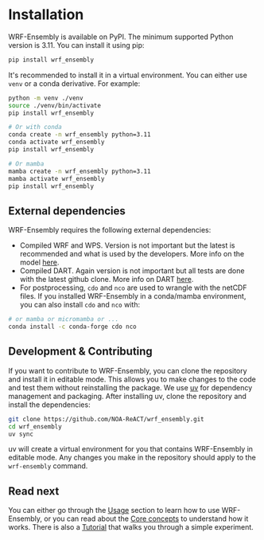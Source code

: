 # Installation

WRF-Ensembly is available on PyPI. The minimum supported Python version is 3.11. You can install it using pip:

```bash
pip install wrf_ensembly
```

It's recommended to install it in a virtual environment. You can either use `venv` or a conda derivative. For example:

```bash
python -m venv ./venv
source ./venv/bin/activate
pip install wrf_ensembly

# Or with conda
conda create -n wrf_ensembly python=3.11
conda activate wrf_ensembly
pip install wrf_ensembly

# Or mamba
mamba create -n wrf_ensembly python=3.11
mamba activate wrf_ensembly
pip install wrf_ensembly
```

## External dependencies

WRF-Ensembly requires the following external dependencies:

- Compiled WRF and WPS. Version is not important but the latest is recommended and what is used by the developers. More info on the model [here](https://github.com/wrf-model/WRF).
- Compiled DART. Again version is not important but all tests are done with the latest github clone. More info on DART [here](https://github.com/NCAR/DART).
- For postprocessing, `cdo` and `nco` are used to wrangle with the netCDF files. If you installed WRF-Ensembly in a conda/mamba environment, you can also install `cdo` and `nco` with:

```bash
# or mamba or micromamba or ...
conda install -c conda-forge cdo nco
```

## Development & Contributing

If you want to contribute to WRF-Ensembly, you can clone the repository and install it in editable mode. This allows you to make changes to the code and test them without reinstalling the package. We use [uv](https://docs.astral.sh/uv/) for dependency management and packaging. After installing uv, clone the repository and install the dependencies:

```bash
git clone https://github.com/NOA-ReACT/wrf_ensembly.git
cd wrf_ensembly
uv sync
```

uv will create a virtual environment for you that contains WRF-Ensembly in editable mode. Any changes you make in the repository should apply to the `wrf-ensembly` command.

## Read next

You can either go through the [Usage](./usage.md) section to learn how to use WRF-Ensembly, or you can read about the [Core concepts](./core-concepts.md) to understand how it works. There is also a [Tutorial](./tutorial.md) that walks you through a simple experiment.